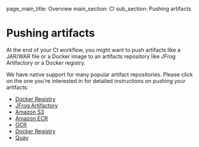 page_main_title: Overview
main_section: CI
sub_section: Pushing artifacts

# Pushing artifacts

At the end of your CI workflow, you might want to push artifacts like a JAR/WAR file or a Docker image to an artifacts repository like JFrog Artifactory or a Docker registry.

We have native support for many popular artifact repositories. Please click on the one you're interested in for detailed instructions on pushing your artifacts:

- [Docker Registry](push-docker-registry/)
- [JFrog Artifactory](push-to-artifactory/)
- [Amazon S3](push-to-s3/)
- [Amazon ECR](push-amazon-ecr/)
- [GCR](push-gcr/)
- [Docker Registry](push-docker-registry/)
- [Quay](push-quay/)
